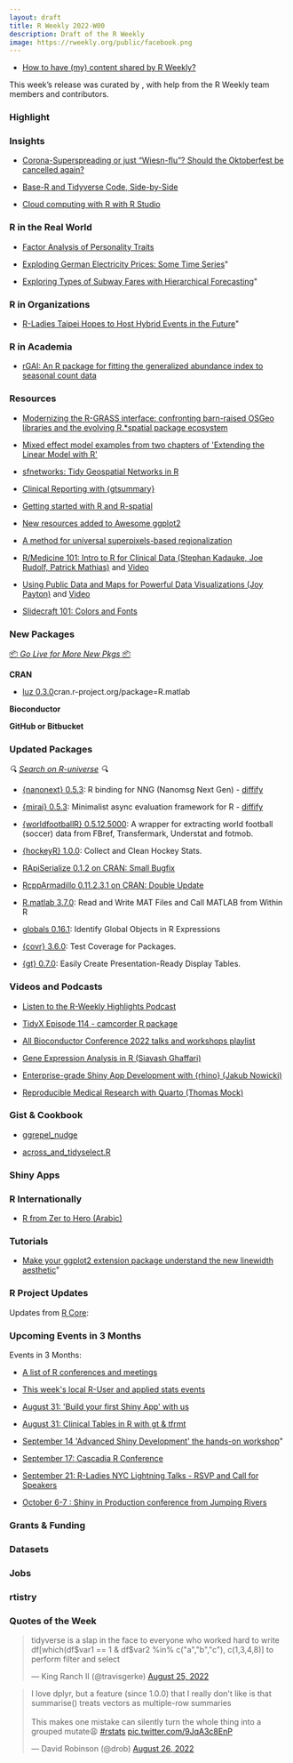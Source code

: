 ```yaml
---
layout: draft
title: R Weekly 2022-W00
description: Draft of the R Weekly
image: https://rweekly.org/public/facebook.png
---
```



+ [How to have (my) content shared by R Weekly?](https://github.com/rweekly/rweekly.org#how-to-have-my-content-shared-by-r-weekly)

This week’s release was curated by [](), with help from the R Weekly team members and contributors.


###  Highlight



### Insights

+ [Corona-Superspreading or just “Wiesn-flu”? Should the Oktoberfest be cancelled again?](https://blog.ephorie.de/corona-superspreading-or-just-wiesn-flu-should-the-oktoberfest-be-cancelled-again?utm_source=rss&utm_medium=rss&utm_campaign=corona-superspreading-or-just-wiesn-flu-should-the-oktoberfest-be-cancelled-again)

+ [Base-R and Tidyverse Code, Side-by-Side](https://matloff.wordpress.com/2022/08/24/base-r-and-tidyverse-code-side-by-side/)

+ [Cloud computing with R with R Studio](https://medium.com/@tempemailabc73/cloud-computing-with-r-with-r-studio-b95a9785ec70)


### R in the Real World

+ [Factor Analysis of Personality Traits](https://rsangole.netlify.app/projects/2016-09-03-factor-analysis-of-personality-traits/2016-09-03-factor-analysis-of-personality-traits)

+ [Exploding German Electricity Prices: Some Time Series](http://skranz.github.io//r/2022/08/23/ElectricityPrices.html)"

+ [Exploring Types of Subway Fares with Hierarchical Forecasting](https://jlaw.netlify.app/2022/08/24/exploring-types-of-subway-fares-with-hierarchical-forecasting/)"


###  R in Organizations

+ [R-Ladies Taipei Hopes to Host Hybrid Events in the Future](https://www.r-consortium.org/blog/2022/08/23/r-ladies-taipei-hopes-to-host-hybrid-events-in-the-future)" 

###  R in Academia


+ [rGAI: An R package for fitting the generalized abundance index to seasonal count data]()

###  Resources

+ [Modernizing the R-GRASS interface: confronting barn-raised OSGeo libraries and the evolving R.*spatial package ecosystem](https://rsbivand.github.io/foss4g_2022/modernizing_220822.html)

+ [Mixed effect model examples from two chapters of 'Extending the Linear Model with R'](https://github.com/julianfaraway/rexamples)

+ [sfnetworks: Tidy Geospatial Networks in R](https://sfnetworks.github.io/foss4g-workshop/slides/slides#1)

+ [Clinical Reporting with {gtsummary}](https://www.danieldsjoberg.com/clinical-reporting-gtsummary-rmed/material.html)

+ [Getting started with R and R-spatial](https://bakaniko.github.io/foss4g2022-getting-started-rspatial/)

+ [New resources added to Awesome ggplot2](https://github.com/erikgahner/awesome-ggplot2)

+ [A method for universal superpixels-based regionalization](https://jakubnowosad.com/foss4g-2022/#1)

+ [R/Medicine 101: Intro to R for Clinical Data (Stephan Kadauke, Joe Rudolf, Patrick Mathias)](https://stephan-kadauke.quarto.pub/intro-to-r-for-clinical-data-rmed2022/) and [Video](https://www.youtube.com/watch?v=jTf_N5zX5wY&list=PL4IzsxWztPdmSeucR67EH_8_hzldqYZX4&index=1)

+ [Using Public Data and Maps for Powerful Data Visualizations (Joy Payton)](https://rpubs.com/pm0kjp/r_medicine_2022) and [Video](https://www.youtube.com/watch?v=iU1h5b3qp_Y&list=PL4IzsxWztPdmSeucR67EH_8_hzldqYZX4&index=5)

+ [Slidecraft 101: Colors and Fonts](https://www.emilhvitfeldt.com/post/slidecraft-colors-fonts/)


###  New Packages

<p class="added-hostname"><a href="https://rweekly.org/live" target="_blank" class="externalLink">📦 <i>Go Live for More New Pkgs</i> 📦</a></p>


**CRAN**

+ [luz 0.3.0](https://blogs.rstudio.com/tensorflow/posts/2022-08-24-luz-0-3)cran.r-project.org/package=R.matlab

**Bioconductor**



**GitHub or Bitbucket**



### Updated Packages

<i>🔍 [Search on R-universe](https://r-universe.dev/search/) 🔍</i>

+ [{nanonext} 0.5.3](https://cran.r-project.org/package=nanonext): R binding for NNG (Nanomsg Next Gen) - [diffify](https://diffify.com/R/nanonext)

+ [{mirai} 0.5.3](https://cran.r-project.org/package=mirai): Minimalist async evaluation framework for R - [diffify](https://diffify.com/R/mirai)

+ [{worldfootballR} 0.5.12.5000](https://github.com/JaseZiv/worldfootballR/): A wrapper for extracting world football (soccer) data from FBref, Transfermark, Understat and fotmob.

+ [{hockeyR} 1.0.0](https://github.com/danmorse314/hockeyR/):  Collect and Clean Hockey Stats.

+ [RApiSerialize 0.1.2 on CRAN: Small Bugfix](http://dirk.eddelbuettel.com/blog/2022/08/25#rapiserialize_0.1.2)
 
+ [RcppArmadillo 0.11.2.3.1 on CRAN: Double Update](http://dirk.eddelbuettel.com/blog/2022/08/18#rcpparmadillo_0.11.2.3.1)

+ [R.matlab 3.7.0](https://cran.r-project.org/package=R.matlab): Read and Write MAT Files and Call MATLAB from Within R

+ [globals 0.16.1](https://cran.r-project.org/package=globals): Identify Global Objects in R Expressions


+ [{covr} 3.6.0](https://cran.r-project.org/package=covr): Test Coverage for Packages.

+ [{gt} 0.7.0](https://cran.r-project.org/package=gt): Easily Create Presentation-Ready Display Tables.

###  Videos and Podcasts

* [Listen to the R-Weekly Highlights Podcast](https://rweekly.fireside.fm/)

+ [TidyX Episode 114 - camcorder R package](https://www.youtube.com/watch?v=VgIlwMpUsBQ)

+ [All Bioconductor Conference 2022 talks and workshops playlist](https://www.youtube.com/watch?v=iOqmicS-7ck&list=PL4IzsxWztPdmXgSAjnKoEdDTgN7vOhBq0&index=13)

+ [Gene Expression Analysis in R (Siavash Ghaffari)](https://www.youtube.com/watch?v=JdX0KeRuWvQ&list=PL4IzsxWztPdmSeucR67EH_8_hzldqYZX4&index=2)

+ [Enterprise-grade Shiny App Development with {rhino} (Jakub Nowicki)](https://www.youtube.com/watch?v=4zgth6566sA&list=PL4IzsxWztPdmSeucR67EH_8_hzldqYZX4&index=6)

+ [Reproducible Medical Research with Quarto (Thomas Mock)](https://www.youtube.com/watch?v=KnwQFph3s94&list=PL4IzsxWztPdmSeucR67EH_8_hzldqYZX4&index=7)


### Gist & Cookbook

+ [ggrepel_nudge](https://gist.github.com/meghall06/678d7ef9bf469f4cfc26ca8321ab570e)

+ [across_and_tidyselect.R](https://gist.github.com/AlbertRapp/043c7941d0fa6478cbea55f45525befe)


### Shiny Apps



### R Internationally

+ [R from Zer to Hero (Arabic)](https://zenodo.org/record/7023492#.YwnwHuxBxhH)


###  Tutorials

+ [Make your ggplot2 extension package understand the new linewidth aesthetic](https://www.tidyverse.org/blog/2022/08/ggplot2-3-4-0-size-to-linewidth/)"


<!--<div class="post-more-begin></div><div class="post-more-end"></div>-->

###  R Project Updates

Updates from [R Core](http://developer.r-project.org/blosxom.cgi/R-devel/NEWS):


###  Upcoming Events in 3 Months

Events in 3 Months:


+ [A list of R conferences and meetings](https://jumpingrivers.github.io/meetingsR/events.html)

+ [This week's local R-User and applied stats events](https://community.rstudio.com/c/irl)

+ [August 31: 'Build your first Shiny App' with us](https://mirai-solutions.ch/news/2022/08/09/announce-shiny1-ws/)

+ [August 31: Clinical Tables in R with gt & tfrmt](https://www.eventbrite.com/e/clinical-tables-in-r-with-gt-tfrmt-tickets-388304237427)

+ [September 14 'Advanced Shiny Development' the hands-on workshop](https://mirai-solutions.ch/news/2022/08/19/announce-shiny3-ws/)"

+ [September 17: Cascadia R Conference](https://hopin.com/events/r-cascadia)

+ [September 21: R-Ladies NYC Lightning Talks - RSVP and Call for Speakers](https://www.meetup.com/rladies-newyork/events/287520144/)

+ [October 6-7 : Shiny in Production conference from Jumping Rivers](https://shiny-in-production.jumpingrivers.com/)


### Grants & Funding


### Datasets


### Jobs


### rtistry


###  Quotes of the Week

<blockquote class="twitter-tweet"><p lang="en" dir="ltr">tidyverse is a slap in the face to everyone who worked hard to write df[which(df$var1 == 1 &amp; df$var2 %in% c(&quot;a&quot;,&quot;b&quot;,&quot;c&quot;), c(1,3,4,8)] to perform filter and select</p>&mdash; King Ranch II (@travisgerke) <a href="https://twitter.com/travisgerke/status/1562876557835640832?ref_src=twsrc%5Etfw">August 25, 2022</a></blockquote> <script async src="https://platform.twitter.com/widgets.js" charset="utf-8"></script> 

<blockquote class="twitter-tweet"><p lang="en" dir="ltr">I love dplyr, but a feature (since 1.0.0) that I really don&#39;t like is that summarise() treats vectors as multiple-row summaries<br><br>This makes one mistake can silently turn the whole thing into a grouped mutate😩 <a href="https://twitter.com/hashtag/rstats?src=hash&amp;ref_src=twsrc%5Etfw">#rstats</a> <a href="https://t.co/9JqA3c8EnP">pic.twitter.com/9JqA3c8EnP</a></p>&mdash; David Robinson (@drob) <a href="https://twitter.com/drob/status/1563198515626770432?ref_src=twsrc%5Etfw">August 26, 2022</a></blockquote> <script async src="https://platform.twitter.com/widgets.js" charset="utf-8"></script> 
